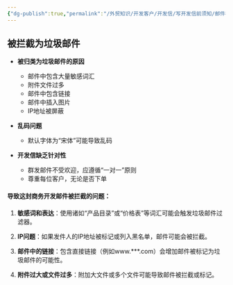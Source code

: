 ```yaml
---
{"dg-publish":true,"permalink":"/外贸知识/开发客户/开发信/写开发信前须知/邮件被拦截的问题/"}
---
```


## 被拦截为垃圾邮件

- **被归类为垃圾邮件的原因**  
  - 邮件中包含大量敏感词汇  
  - 附件文件过多  
  - 邮件中包含链接  
  - 邮件中插入图片  
  - IP地址被屏蔽  

- **乱码问题**  
  - 默认字体为“宋体”可能导致乱码  

- **开发信缺乏针对性**  
  - 群发邮件不受欢迎，应遵循“一对一”原则  
  - 尊重每位客户，无论是否下单


#### 导致这封商务开发邮件被拦截的问题：

1. **敏感词和表达**：使用诸如“产品目录”或“价格表”等词汇可能会触发垃圾邮件过滤器。
    
2. **IP问题**：如果发件人的IP地址被标记或列入黑名单，邮件可能会被拦截。
    
3. **邮件中的链接**：包含直接链接（例如www.***.com）会增加邮件被标记为垃圾邮件的可能性。
    
4. **附件过大或文件过多**：附加大文件或多个文件可能导致邮件被拦截或标记。